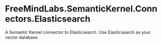 # FreeMindLabs.SemanticKernel.Connectors.Elasticsearch
A Semantic Kernel connector to Elasticsearch. Use Elasticsearch as your vector database.
